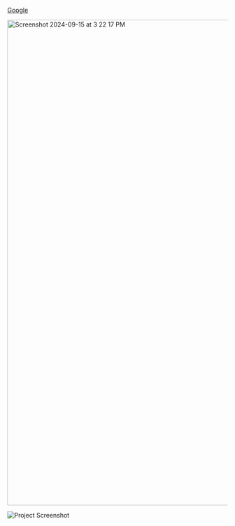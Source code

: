 [Google](https://www.google.com)


<img width="1112" alt="Screenshot 2024-09-15 at 3 22 17 PM" src="https://github.com/user-attachments/assets/fe550880-9dcf-4d48-b054-a32bc15a4c95">


![Project Screenshot](https://github.com/user-attachments/assets/fe550880-9dcf-4d48-b054-a32bc15a4c95)
